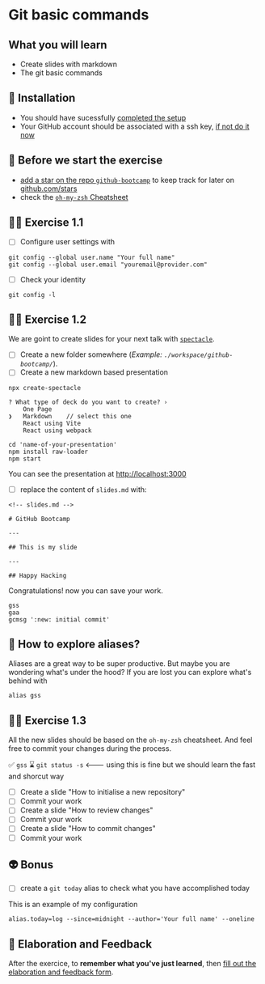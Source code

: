 # Git basic commands

## What you will learn

- Create slides with markdown
- The git basic commands

## 📡 Installation

- You should have sucessfully [completed the setup](../../setup/README.md)
- Your GitHub account should be associated with a ssh key, [if not do it now](https://github.com/flexbox/davidl/blob/master/source/dev/git.html.slim)

## 👾 Before we start the exercise

- [add a star on the repo `github-bootcamp`](https://github.com/flexbox/github-bootcamp) to keep track for later on [github.com/stars](https://github.com/stars)
- check the [`oh-my-zsh` Cheatsheet](https://github.com/ohmyzsh/ohmyzsh/wiki/Cheatsheet)

## 👨‍🚀 Exercise 1.1

- [ ] Configure user settings with

```console
git config --global user.name "Your full name"
git config --global user.email "youremail@provider.com"
```

- [ ] Check your identity

```console
git config -l
```

## 👨‍🚀 Exercise 1.2

We are goint to create slides for your next talk with [`spectacle`](https://github.com/FormidableLabs/spectacle).

- [ ] Create a new folder somewhere (_Example: `./workspace/github-bootcamp/`_).
- [ ] Create a new markdown based presentation

```console
npx create-spectacle
```

```console
? What type of deck do you want to create? ›
    One Page
❯   Markdown    // select this one
    React using Vite
    React using webpack
```

```console
cd 'name-of-your-presentation'
npm install raw-loader
npm start
```

You can see the presentation at [http://localhost:3000](http://localhost:3000)

- [ ] replace the content of `slides.md` with:

```mdx
<!-- slides.md -->

# GitHub Bootcamp

---

## This is my slide

---

## Happy Hacking

```

Congratulations! now you can save your work.

```console
gss
gaa
gcmsg ':new: initial commit'
```

## 📡 How to explore aliases?

Aliases are a great way to be super productive. But maybe you are wondering what's under the hood? If you are lost you can explore what's behind with

```console
alias gss
```

## 👨‍🚀 Exercise 1.3

All the new slides should be based on the `oh-my-zsh` cheatsheet. And feel free to commit your changes during the process.

✅ `gss`
⌛ `git status -s`  <--- using this is fine but we should learn the fast and shorcut way

- [ ] Create a slide "How to initialise a new repository"
- [ ] Commit your work
- [ ] Create a slide "How to review changes"
- [ ] Commit your work
- [ ] Create a slide "How to commit changes"
- [ ] Commit your work

## 👽 Bonus

- [ ] create a `git today` alias to check what you have accomplished today

This is an example of my configuration

```console
alias.today=log --since=midnight --author='Your full name' --oneline
```

## 🏅 Elaboration and Feedback

After the exercice, to **remember what you've just learned**, then [fill out the elaboration and feedback form](https://airtable.com/shrBuZqOJL5UeLLF1?prefill_Name=GitHub%20101&prefill_Exercice=01).

